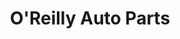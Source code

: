---
title: "O'Reilly Auto Parts"
url: /chicago/oreilly-auto-parts-south-cicero-avenue-2/
shop: car parts
---